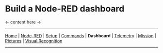 # Build a Node-RED dashboard

<- content here ->

---

[Home](/README.md) | [Node-RED](/docs/PART1.md) | [Setup](/docs/PART2.md) | [Commands](/docs/PART3.md) | **Dashboard** | [Telemetry](/docs/PART5.md) | [Mission](/docs/PART6.md) | [Pictures](/docs/PART7.md) | [Visual Recognition](/docs/PART8.md)

---